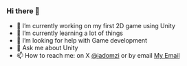 ### Hi there 👋


- 🔭 I’m currently working on my first 2D game using Unity
- 🌱 I’m currently learning a lot of things
- 🤔 I’m looking for help with Game development
- 💬 Ask me about Unity
- 📫 How to reach me: on X <a href="https://twitter.com/iamdomzi">@iadomzi</a> or by email <a href="Mailto:Imohammedomz@gmail.com"> My Email</a>
